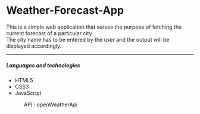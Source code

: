 # Weather-Forecast-App
This is a simple web application that serves the purpose of fetching the current forecast of a particular city.
<br>
The city name has to be entered by the user and the output will be displayed accordingly.
<br>
<hr>
<h5>Languages and technologies</h5>
<ul>
  <li>HTML5</li>
  <li>CSS3</li>
  <li>JavaScript</li>
  <ul>
    API : openWeatherApi
  </ul>
</ul>
